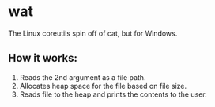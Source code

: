 # wat
The Linux coreutils spin off of cat, but for Windows.   

## How it works:
  1. Reads the 2nd argument as a file path. 
  2. Allocates heap space for the file based on file size.
  3. Reads file to the heap and prints the contents to the user.

